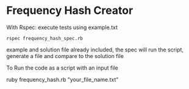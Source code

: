 Frequency Hash Creator
===========

<p>With Rspec: execute tests using example.txt</p>

	rspec frequency_hash_spec.rb

<p>example and solution file already included, the spec will run the script, generate a file and compare to the solution file</p>

<p>To Run the code as a script with an input file</p>
	ruby frequency_hash.rb "your_file_name.txt"

	
